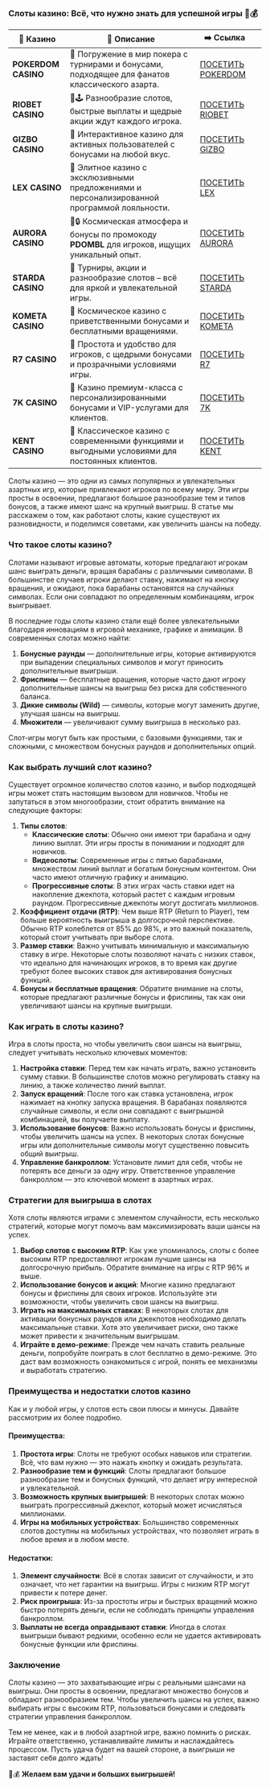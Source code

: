### Слоты казино: Всё, что нужно знать для успешной игры 🎰💰
| 🎰 Казино           | 📜 Описание                                                                                       | ➡️ Ссылка                                                                                          |   |
| ------------------- | ------------------------------------------------------------------------------------------------- | -------------------------------------------------------------------------------------------------- | - |
| **POKERDOM CASINO** | 🎲 Погружение в мир покера с турнирами и бонусами, подходящее для фанатов классического азарта.   | [ПОСЕТИТЬ POKERDOM](https://brandplay.link/FwVc4f)                                                 |   |
| **RIOBET CASINO**   | 🌟🕹️ Разнообразие слотов, быстрые выплаты и щедрые акции ждут каждого игрока.                    | [ПОСЕТИТЬ RIOBET](https://brandplay.link/TnjsxFvH)                                                 |   |
| **GIZBO CASINO**    | 🚀 Интерактивное казино для активных пользователей с бонусами на любой вкус.                      | [ПОСЕТИТЬ GIZBO](https://brandplay.link/rvzLrVLp)                                                  |   |
| **LEX CASINO**      | 🎰 Элитное казино с эксклюзивными предложениями и персонализированной программой лояльности.      | [ПОСЕТИТЬ LEX](https://brandplay.link/VMqNXPFs)                                                    |   |
| **AURORA CASINO**   | 🌌🔒 Космическая атмосфера и бонусы по промокоду **PDOMBL** для игроков, ищущих уникальный опыт. | [ПОСЕТИТЬ AURORA](https://10trafic-stat2.com/click/668546556bcc6313411604bc/6766/13031/subaccount) |   |
| **STARDA CASINO**   | 🌠 Турниры, акции и разнообразие слотов – всё для яркой и увлекательной игры.                     | [ПОСЕТИТЬ STARDA](https://brandplay.link/HDcDrxLk)                                                 |   |
| **KOMETA CASINO**   | 💫 Космическое казино с приветственными бонусами и бесплатными вращениями.                        | [ПОСЕТИТЬ KOMETA](https://brandplay.link/jHzFFYGv)                                                 |   |
| **R7 CASINO**       | 🎯 Простота и удобство для игроков, с щедрыми бонусами и прозрачными условиями игры.              | [ПОСЕТИТЬ R7](https://brandplay.link/dByFXP7h)                                                     |   |
| **7K CASINO**       | 💎 Казино премиум-класса с персонализированными бонусами и VIP-услугами для клиентов.             | [ПОСЕТИТЬ 7K](https://brandplay.link/dd46bNgD)                                                     |   |
| **KENT CASINO**     | 🎲 Классическое казино с современными функциями и выгодными условиями для постоянных клиентов.    | [ПОСЕТИТЬ KENT](https://brandplay.link/XRH1g6Vb)      
Слоты казино — это одни из самых популярных и увлекательных азартных игр, которые привлекают игроков по всему миру. Эти игры просты в освоении, предлагают большое разнообразие тем и типов бонусов, а также имеют шанс на крупный выигрыш. В статье мы расскажем о том, как работают слоты, какие существуют их разновидности, и поделимся советами, как увеличить шансы на победу.





### Что такое слоты казино?

Слотами называют игровые автоматы, которые предлагают игрокам шанс выиграть деньги, вращая барабаны с различными символами. В большинстве случаев игроки делают ставку, нажимают на кнопку вращения, и ожидают, пока барабаны остановятся на случайных символах. Если они совпадают по определенным комбинациям, игрок выигрывает.

В последние годы слоты казино стали ещё более увлекательными благодаря инновациям в игровой механике, графике и анимации. В современных слотах можно найти:

1. **Бонусные раунды** — дополнительные игры, которые активируются при выпадении специальных символов и могут приносить дополнительные выигрыши.
2. **Фриспины** — бесплатные вращения, которые часто дают игроку дополнительные шансы на выигрыш без риска для собственного баланса.
3. **Дикие символы (Wild)** — символы, которые могут заменить другие, улучшая шансы на выигрыш.
4. **Множители** — увеличивают сумму выигрыша в несколько раз.

Слот-игры могут быть как простыми, с базовыми функциями, так и сложными, с множеством бонусных раундов и дополнительных опций.

### Как выбрать лучший слот казино?

Существует огромное количество слотов казино, и выбор подходящей игры может стать настоящим вызовом для новичков. Чтобы не запутаться в этом многообразии, стоит обратить внимание на следующие факторы:

1. **Типы слотов**:
   * **Классические слоты**: Обычно они имеют три барабана и одну линию выплат. Эти игры просты в понимании и подходят для новичков.
   * **Видеослоты**: Современные игры с пятью барабанами, множеством линий выплат и богатым бонусным контентом. Они часто имеют отличную графику и анимацию.
   * **Прогрессивные слоты**: В этих играх часть ставки идет на накопление джекпота, который растет с каждым игровым раундом. Прогрессивные джекпоты могут достигать миллионов.
2. **Коэффициент отдачи (RTP)**: Чем выше RTP (Return to Player), тем больше вероятность выигрыша в долгосрочной перспективе. Обычно RTP колеблется от 85% до 98%, и это важный показатель, который стоит учитывать при выборе слота.
3. **Размер ставки**: Важно учитывать минимальную и максимальную ставку в игре. Некоторые слоты позволяют начать с низких ставок, что идеально для начинающих игроков, в то время как другие требуют более высоких ставок для активирования бонусных функций.
4. **Бонусы и бесплатные вращения**: Обратите внимание на слоты, которые предлагают различные бонусы и фриспины, так как они увеличивают шансы на крупные выигрыши.

### Как играть в слоты казино?

Игра в слоты проста, но чтобы увеличить свои шансы на выигрыш, следует учитывать несколько ключевых моментов:

1. **Настройка ставки**: Перед тем как начать играть, важно установить сумму ставки. В большинстве слотов можно регулировать ставку на линию, а также количество линий выплат.
2. **Запуск вращений**: После того как ставка установлена, игрок нажимает на кнопку запуска вращения. В барабанах появляются случайные символы, и если они совпадают с выигрышной комбинацией, вы получаете выплату.
3. **Использование бонусов**: Важно использовать бонусы и фриспины, чтобы увеличить шансы на успех. В некоторых слотах бонусные игры или дополнительные символы могут существенно повысить общий выигрыш.
4. **Управление банкроллом**: Установите лимит для себя, чтобы не потерять все деньги за одну игру. Ответственное управление банкроллом — это ключевой момент в азартных играх.

### Стратегии для выигрыша в слотах

Хотя слоты являются играми с элементом случайности, есть несколько стратегий, которые могут помочь вам максимизировать ваши шансы на успех.

1. **Выбор слотов с высоким RTP**: Как уже упоминалось, слоты с более высоким RTP предоставляют игрокам лучшие шансы на долгосрочную прибыль. Обратите внимание на игры с RTP 96% и выше.
2. **Использование бонусов и акций**: Многие казино предлагают бонусы и фриспины для своих игроков. Используйте эти возможности, чтобы увеличить свои шансы на выигрыш.
3. **Играть на максимальных ставках**: В некоторых слотах для активации бонусных раундов или джекпотов необходимо делать максимальные ставки. Хотя это увеличивает риски, оно также может привести к значительным выигрышам.
4. **Играйте в демо-режиме**: Прежде чем начать ставить реальные деньги, попробуйте поиграть в слот бесплатно в демо-режиме. Это даст вам возможность ознакомиться с игрой, понять ее механизмы и выработать стратегию.

### Преимущества и недостатки слотов казино

Как и у любой игры, у слотов есть свои плюсы и минусы. Давайте рассмотрим их более подробно.

#### Преимущества:

1. **Простота игры**: Слоты не требуют особых навыков или стратегии. Всё, что вам нужно — это нажать кнопку и ожидать результата.
2. **Разнообразие тем и функций**: Слоты предлагают большое разнообразие тем и бонусных функций, что делает игру интересной и увлекательной.
3. **Возможность крупных выигрышей**: В некоторых слотах можно выиграть прогрессивный джекпот, который может исчисляться миллионами.
4. **Игры на мобильных устройствах**: Большинство современных слотов доступны на мобильных устройствах, что позволяет играть в любое время и в любом месте.

#### Недостатки:

1. **Элемент случайности**: Всё в слотах зависит от случайности, и это означает, что нет гарантии на выигрыш. Игры с низким RTP могут привести к потере денег.
2. **Риск проигрыша**: Из-за простоты игры и быстрых вращений можно быстро потерять деньги, если не соблюдать принципы управления банкроллом.
3. **Выплаты не всегда оправдывают ставки**: Иногда в слотах выигрыши бывают редкими, особенно если не удается активировать бонусные функции или фриспины.

### Заключение

Слоты казино — это захватывающие игры с реальными шансами на выигрыш. Они просты в освоении, предлагают множество бонусов и обладают разнообразием тем. Чтобы увеличить шансы на успех, важно выбирать игры с высоким RTP, пользоваться бонусами и следовать стратегии управления банкроллом.

Тем не менее, как и в любой азартной игре, важно помнить о рисках. Играйте ответственно, устанавливайте лимиты и наслаждайтесь процессом. Пусть удача будет на вашей стороне, а выигрыши не заставят себя долго ждать!

🎰💰 **Желаем вам удачи и больших выигрышей!**

